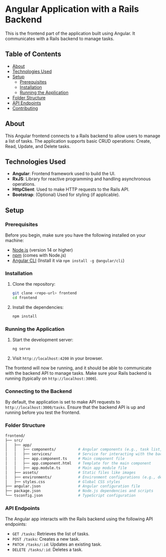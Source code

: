 # Angular Application with a Rails Backend

This is the frontend part of the application built using Angular. It communicates with a Rails backend to manage tasks.

## Table of Contents

- [About](#about)
- [Technologies Used](#technologies-used)
- [Setup](#setup)
  - [Prerequisites](#prerequisites)
  - [Installation](#installation)
  - [Running the Application](#running-the-application)
- [Folder Structure](#folder-structure)
- [API Endpoints](#api-endpoints)
- [Contributing](#contributing)

## About

This Angular frontend connects to a Rails backend to allow users to manage a list of tasks. The application supports basic CRUD operations: Create, Read, Update, and Delete tasks.

## Technologies Used

- **Angular**: Frontend framework used to build the UI.
- **RxJS**: Library for reactive programming and handling asynchronous operations.
- **HttpClient**: Used to make HTTP requests to the Rails API.
- **Bootstrap**: (Optional) Used for styling (if applicable).

## Setup

### Prerequisites

Before you begin, make sure you have the following installed on your machine:

- [Node.js](https://nodejs.org/) (version 14 or higher)
- [npm](https://www.npmjs.com/) (comes with Node.js)
- [Angular CLI](https://angular.io/cli) (Install it via `npm install -g @angular/cli`)

### Installation

1. Clone the repository:

    ```bash
    git clone <repo-url> frontend
    cd frontend
    ```

2. Install the dependencies:

    ```bash
    npm install
    ```

### Running the Application

1. Start the development server:

    ```bash
    ng serve
    ```

2. Visit `http://localhost:4200` in your browser.

The frontend will now be running, and it should be able to communicate with the backend API to manage tasks. Make sure your Rails backend is running (typically on `http://localhost:3000`).

### Connecting to the Backend

By default, the application is set to make API requests to `http://localhost:3000/tasks`. Ensure that the backend API is up and running before you test the frontend.

### Folder Structure

```bash
frontend/
├── src/
│   ├── app/
│   │   ├── components/          # Angular components (e.g., task list, add task)
│   │   ├── services/            # Service for interacting with the backend API
│   │   ├── app.component.ts     # Main component file
│   │   ├── app.component.html   # Template for the main component
│   │   ├── app.module.ts        # Main app module file
│   ├── assets/                  # Static files like images
│   ├── environments/            # Environment configurations (e.g., development, production)
│   ├── styles.css               # Global CSS styles
├── angular.json                 # Angular configuration file
├── package.json                 # Node.js dependencies and scripts
└── tsconfig.json                # TypeScript configuration
```

### API Endpoints

The Angular app interacts with the Rails backend using the following API endpoints:

- `GET /tasks`: Retrieves the list of tasks.
- `POST /tasks`: Creates a new task.
- `PATCH /tasks/:id`: Updates an existing task.
- `DELETE /tasks/:id`: Deletes a task.
